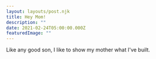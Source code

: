 ```yaml
---
layout: layouts/post.njk
title: Hey Mom!
description: ""
date: 2021-02-24T05:00:00.000Z
featuredImage: ""
---
```

Like any good son, I like to show my mother what I've built.